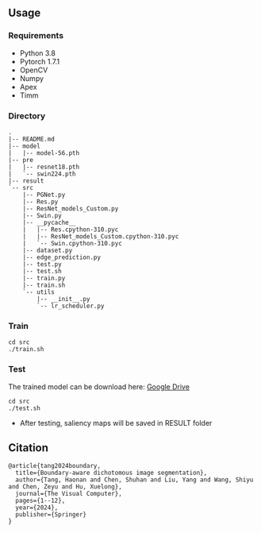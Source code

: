 ## Usage
### Requirements
* Python 3.8
* Pytorch 1.7.1
* OpenCV
* Numpy
* Apex
* Timm

### Directory

````
.
|-- README.md
|-- model
|   |-- model-56.pth
|-- pre
|   |-- resnet18.pth
|   `-- swin224.pth
|-- result
`-- src
    |-- PGNet.py
    |-- Res.py
    |-- ResNet_models_Custom.py
    |-- Swin.py
    |-- __pycache__
    |   |-- Res.cpython-310.pyc
    |   |-- ResNet_models_Custom.cpython-310.pyc
    |   `-- Swin.cpython-310.pyc
    |-- dataset.py
    |-- edge_prediction.py
    |-- test.py
    |-- test.sh
    |-- train.py
    |-- train.sh
    `-- utils
        |-- __init__.py
        `-- lr_scheduler.py
````

### Train
```
cd src
./train.sh
```

### Test
The trained model can be download here: [Google Drive](https://drive.google.com/drive/folders/1hXwCvrdmvkaRePXWPTw5tjFXmrrzHPtt?usp=sharing)

```
cd src
./test.sh
```
* After testing, saliency maps will be saved in RESULT folder



## Citation
```
@article{tang2024boundary,
  title={Boundary-aware dichotomous image segmentation},
  author={Tang, Haonan and Chen, Shuhan and Liu, Yang and Wang, Shiyu and Chen, Zeyu and Hu, Xuelong},
  journal={The Visual Computer},
  pages={1--12},
  year={2024},
  publisher={Springer}
}
```
